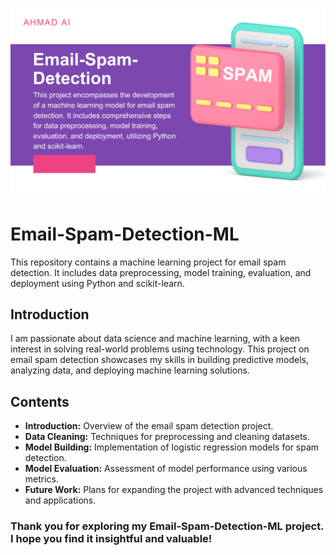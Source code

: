 ![Spam Email Detection](https://github.com/Ahmad-Ali-Rafique/mail-Spam-Detection-ML/blob/main/Email-Spam.png)

# Email-Spam-Detection-ML

This repository contains a machine learning project for email spam detection. It includes data preprocessing, model training, evaluation, and deployment using Python and scikit-learn.

## Introduction

I am passionate about data science and machine learning, with a keen interest in solving real-world problems using technology. This project on email spam detection showcases my skills in building predictive models, analyzing data, and deploying machine learning solutions.

## Contents

- **Introduction:** Overview of the email spam detection project.
- **Data Cleaning:** Techniques for preprocessing and cleaning datasets.
- **Model Building:** Implementation of logistic regression models for spam detection.
- **Model Evaluation:** Assessment of model performance using various metrics.
- **Future Work:** Plans for expanding the project with advanced techniques and applications.

### Thank you for exploring my Email-Spam-Detection-ML project. I hope you find it insightful and valuable!

